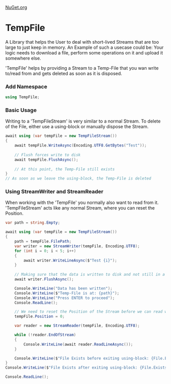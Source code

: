[NuGet.org](https://www.nuget.org/packages/TempFile)

# TempFile
A Library that helps the User to deal with short-lived Streams that are too large to just keep in memory.
An Example of such a usecase could be:
Your logic needs to download a file, perform some operations on it and upload it somewhere else.

'TempFile' helps by providing a Stream to a Temp-File that you wan write to/read from and gets deleted as soon as it is disposed.

### Add Namespace
```csharp
using TempFile;
```

### Basic Usage
Writing to a 'TempFileStream' is very similar to a normal Stream.
To delete of the File, either use a using-block or manually dispose the Stream.
```csharp
await using (var tempFile = new TempFileStream())
{
    await tempFile.WriteAsync(Encoding.UTF8.GetBytes("Test"));
    
    // Flush forces write to disk
    await tempFile.FlushAsync();
    
    // At this point, the Temp-File still exists
}
// As soon as we leave the using-block, the Temp-File is deleted
```

### Using StreamWriter and StreamReader
When working with the 'TempFile' you normally also want to read from it.
'TempFileStream' acts like any normal Stream, where you can reset the Position.
```csharp
var path = string.Empty;

await using (var tempFile = new TempFileStream())
{
    path = tempFile.FilePath;
    var writer = new StreamWriter(tempFile, Encoding.UTF8);
    for (int i = 0; i < 5; i++)
    {
        await writer.WriteLineAsync($"Test {i}");
    }
    
    // Making sure that the data is written to disk and not still in a buffer
    await writer.FlushAsync();

    Console.WriteLine("Data has been written");
    Console.WriteLine($"Temp-File is at: {path}");
    Console.WriteLine("Press ENTER to proceed");
    Console.ReadLine();

    // We need to reset the Position of the Stream before we can read what was written before
    tempFile.Position = 0;

    var reader = new StreamReader(tempFile, Encoding.UTF8);

    while (!reader.EndOfStream)
    {
        Console.WriteLine(await reader.ReadLineAsync());
    }

    Console.WriteLine($"File Exists before exiting using-block: {File.Exists(path)}");
}
Console.WriteLine($"File Exists after exiting using-block: {File.Exists(path)}");

Console.ReadLine();
```